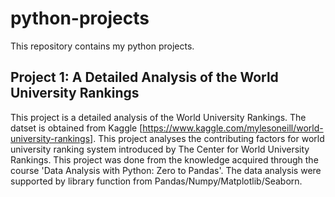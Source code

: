 # python-projects
This repository contains my python projects.
## Project 1: A Detailed Analysis of the World University Rankings
This project is a detailed analysis of the World University Rankings. The datset is obtained from Kaggle [https://www.kaggle.com/mylesoneill/world-university-rankings]. This project analyses the contributing factors for world university ranking system introduced by The Center for World University Rankings. This project was done from the knowledge acquired through the course 'Data Analysis with Python: Zero to Pandas'. The data analysis were supported by library function from Pandas/Numpy/Matplotlib/Seaborn.
